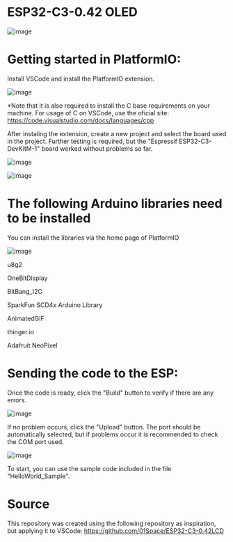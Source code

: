 # ESP32-C3-0.42 OLED

![image](https://github.com/ricardocplima/ESP-C3-0.42/blob/main/images/S9a67326dfe534c50bcd9dc4f1a2fe5774.webp)


# Getting started in PlatformIO:
Install VSCode and install the PlatformIO extension.

![image](https://github.com/ricardocplima/ESP32-C3-0.42OLED_VSCode/blob/main/images/PlatformIO_Extension.png)

*Note that it is also required to install the C base requirements on your machine. For usage of C on VSCode, use the oficial site:
https://code.visualstudio.com/docs/languages/cpp


After instaling the extension, create a new project and select the board used in the project. Further testing is required, but the "Espressif ESP32-C3-DevKitM-1" board worked without problems so far.

![image](https://github.com/ricardocplima/ESP32-C3-0.42OLED_VSCode/blob/main/images/PlatformIO_NewProject.png)

![image](https://github.com/ricardocplima/ESP32-C3-0.42OLED_VSCode/blob/main/images/PlatformIO_SelectBoard.png)


# The following Arduino libraries need to be installed
You can install the libraries via the home page of PlatformIO

![image](https://github.com/ricardocplima/ESP32-C3-0.42OLED_VSCode/blob/main/images/PlatformIO_Libraries.png)

u8g2

OneBitDisplay

BitBang_I2C

SparkFun SCD4x Arduino Library

AnimatedGIF

thinger.io

Adafruit NeoPixel 


# Sending the code to the ESP:

Once the code is ready, click the "Build" button to verify if there are any errors.

![image](https://github.com/ricardocplima/ESP32-C3-0.42OLED_VSCode/blob/main/images/PlatformIO_Build.png)


If no problem occurs, click the "Upload" button. The port should be automatically selected, but if problems occur it is recommended to check the COM port used.

![image](https://github.com/ricardocplima/ESP32-C3-0.42OLED_VSCode/blob/main/images/PlatformIO_Upload.png)


To start, you can use the sample code included in the file "HelloWorld_Sample".


# Source

This repository was created using the following repository as inspiration, but applying it to VSCode:  https://github.com/01Space/ESP32-C3-0.42LCD
